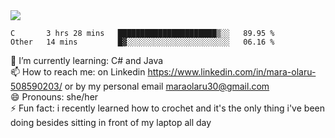 

 <img align="center" src="https://github-readme-stats.vercel.app/api?username=MaraxD&theme=github_dark&show_icons=true&count_private=true"/>
 <br/>

<!--START_SECTION:waka-->

```text
C       3 hrs 28 mins   ██████████████████████▒░░   89.95 %
Other   14 mins         █▓░░░░░░░░░░░░░░░░░░░░░░░   06.16 %
```

<!--END_SECTION:waka-->
<!--[![willianrod's wakatime stats](https://github-readme-stats.vercel.app/api/wakatime?username=MaraxD)](https://github.com/anuraghazra/github-readme-stats)-->

🌱 I’m currently learning: C# and Java <br/>
📫 How to reach me: on Linkedin https://www.linkedin.com/in/mara-olaru-508590203/ or by my personal email maraolaru30@gmail.com <br/>
😄 Pronouns: she/her <br/>
⚡ Fun fact: i recently learned how to crochet and it's the only thing i've been doing besides sitting in front of my laptop all day <br/>
 
